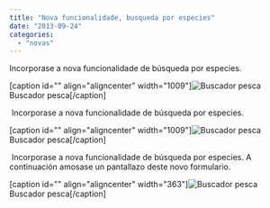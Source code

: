 ```yaml
---
title: "Nova funcionalidade, busqueda por especies"
date: "2013-09-24"
categories: 
  - "novas"
---
```


Incorporase a nova funcionalidade de búsqueda por especies.

\[caption id="" align="aligncenter" width="1009"\]![Buscador pesca](images/buscadorpesca.png) Buscador pesca\[/caption\]

 Incorporase a nova funcionalidade de búsqueda por especies.

\[caption id="" align="aligncenter" width="1009"\]![Buscador pesca](images/buscadorpesca.png) Buscador pesca\[/caption\]

 Incorporase a nova funcionalidade de búsqueda por especies. A continuación amosase un pantallazo deste novo formulario.

\[caption id="" align="aligncenter" width="363"\]![Buscador pesca](images/buscadorpesca.png) Buscador pesca\[/caption\]
